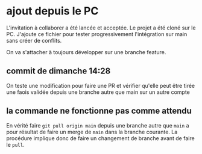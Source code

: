 # ajout depuis le PC

L'invitation à collaborer a été lancée et acceptée.
Le projet a été cloné sur le PC.
J'ajoute ce fichier pour tester progressivement l'intégration sur main sans créer de conflits.

On va s'attacher à toujours développer sur une branche feature.

## commit de dimanche 14:28

On teste une modification pour faire une PR et vérifier qu'elle peut être tirée une faois validée depuis une branche autre que main sur un autre compte

## la commande ne fonctionne pas comme attendu

En vérité faire ```git pull origin main``` depuis une branche autre que ```main``` a pour résultat de faire un merge de ```main``` dans la branche courante.
La procédure implique donc de faire un changement de branche avant de faire le ```pull```.
